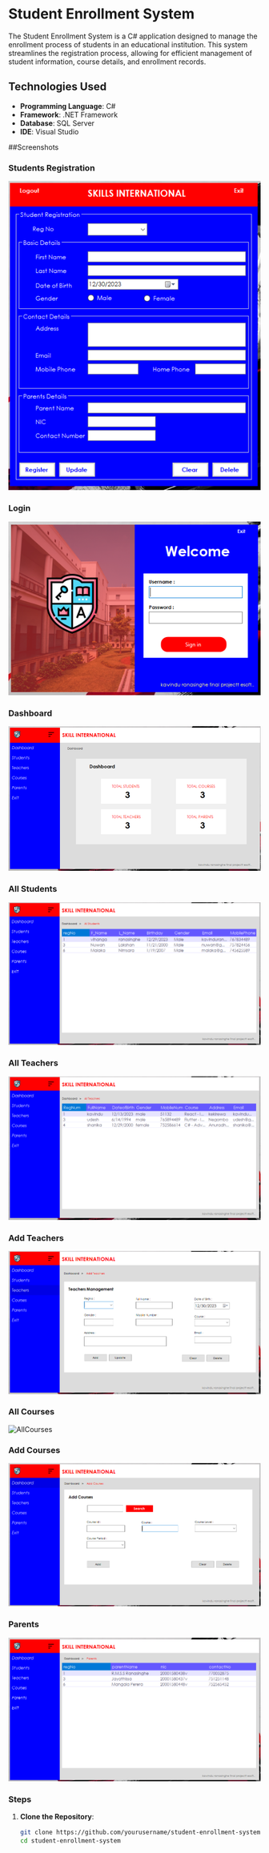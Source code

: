 # Student Enrollment System
The Student Enrollment System is a C# application designed to manage the enrollment process of students in an educational institution. This system streamlines the registration process, allowing for efficient management of student information, course details, and enrollment records.

## Technologies Used
- **Programming Language**: C#
- **Framework**: .NET Framework
- **Database**: SQL Server
- **IDE**: Visual Studio

##Screenshots

### Students Registration
![StudentsRegistration](screenshots/StudentsRegistration.PNG)

### Login
![Login](screenshots/Login.PNG)

### Dashboard
![Dashboard](screenshots/Dashboard.PNG)

### All Students
![AllStudents](screenshots/AllStudents.PNG)

### All Teachers
![AllTeachers](screenshots/AllTeachers.PNG)

### Add Teachers
![AddTeachers](screenshots/AddTeachers.PNG)

### All Courses
![AllCourses](screenshots/AllCourses)

### Add Courses
![AddCourses](screenshots/AddCourses.PNG)

### Parents
![Parents](screenshots/Parents.PNG)

### Steps

1. **Clone the Repository**:
   ```bash
   git clone https://github.com/yourusername/student-enrollment-system.git
   cd student-enrollment-system

